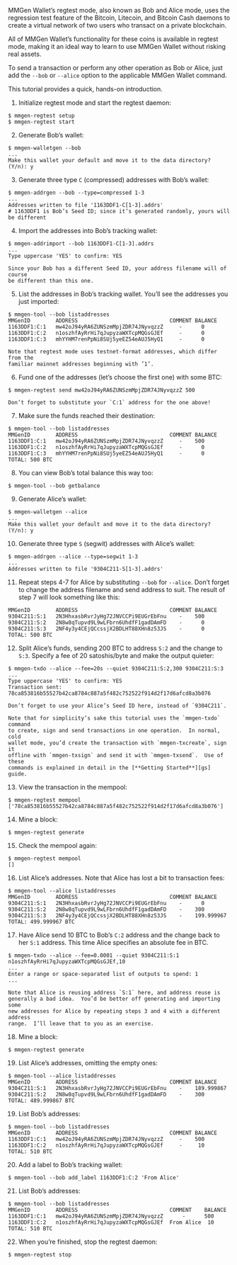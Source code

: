 MMGen Wallet’s regtest mode, also known as Bob and Alice mode, uses the
regression test feature of the Bitcoin, Litecoin, and Bitcoin Cash daemons
to create a virtual network of two users who transact on a private blockchain.

All of MMGen Wallet’s functionality for these coins is available in regtest
mode, making it an ideal way to learn to use MMGen Wallet without risking real
assets.

To send a transaction or perform any other operation as Bob or Alice, just add
the `--bob` or `--alice` option to the applicable MMGen Wallet command.

This tutorial provides a quick, hands-on introduction.

1. Initialize regtest mode and start the regtest daemon:

```text
$ mmgen-regtest setup
$ mmgen-regtest start
```

2. Generate Bob’s wallet:

```text
$ mmgen-walletgen --bob
...
Make this wallet your default and move it to the data directory? (Y/n): y
```

3. Generate three type `C` (compressed) addresses with Bob’s wallet:

```text
$ mmgen-addrgen --bob --type=compressed 1-3
...
Addresses written to file '1163DDF1-C[1-3].addrs'
# 1163DDF1 is Bob’s Seed ID; since it’s generated randomly, yours will be different
```

4. Import the addresses into Bob’s tracking wallet:

```text
$ mmgen-addrimport --bob 1163DDF1-C[1-3].addrs
...
Type uppercase 'YES' to confirm: YES
```

	Since your Bob has a different Seed ID, your address filename will of course
	be different than this one.

5. List the addresses in Bob’s tracking wallet.  You’ll see the addresses you
just imported:

```text
$ mmgen-tool --bob listaddresses
MMGenID        ADDRESS                             COMMENT BALANCE
1163DDF1:C:1   mw42oJ94yRA6ZUNSzmMpjZDR74JNyvqzzZ     -      0
1163DDF1:C:2   n1oszhfAyRrHi7qJupyzaWXTcpMQGsGJEf     -      0
1163DDF1:C:3   mhYYHM7renPpNi8SUj5yeEZ54eAUJ5HyQ1     -      0
```

	Note that regtest mode uses testnet-format addresses, which differ from the
	familiar mainnet addresses beginning with ’1’.

6. Fund one of the addresses (let’s choose the first one) with some BTC:

```text
$ mmgen-regtest send mw42oJ94yRA6ZUNSzmMpjZDR74JNyvqzzZ 500
```

	Don’t forget to substitute your `C:1` address for the one above!

7. Make sure the funds reached their destination:

```text
$ mmgen-tool --bob listaddresses
MMGenID        ADDRESS                             COMMENT BALANCE
1163DDF1:C:1   mw42oJ94yRA6ZUNSzmMpjZDR74JNyvqzzZ     -    500
1163DDF1:C:2   n1oszhfAyRrHi7qJupyzaWXTcpMQGsGJEf     -      0
1163DDF1:C:3   mhYYHM7renPpNi8SUj5yeEZ54eAUJ5HyQ1     -      0
TOTAL: 500 BTC
```

8. You can view Bob’s total balance this way too:

```text
$ mmgen-tool --bob getbalance
```

9. Generate Alice’s wallet:

```text
$ mmgen-walletgen --alice
...
Make this wallet your default and move it to the data directory? (Y/n): y
```

10. Generate three type `S` (segwit) addresses with Alice’s wallet:

```text
$ mmgen-addrgen --alice --type=segwit 1-3
...
Addresses written to file '9304C211-S[1-3].addrs'
```

11. Repeat steps 4-7 for Alice by substituting `--bob` for `--alice`.  Don’t
forget to change the address filename and send address to suit.  The result of
step 7 will look something like this:

```text
MMGenID        ADDRESS                             COMMENT BALANCE
9304C211:S:1   2N3HhxasbRvrJyHg72JNVCCPi9EUGrEbFnu    -    500
9304C211:S:2   2N8w8qTupvd9L9wLFbrn6UhdfF1gadDAmFD    -      0
9304C211:S:3   2NF4y3y4CEjQCcssjX2BDLHT88XHn8z53JS    -      0
TOTAL: 500 BTC
```

12. Split Alice’s funds, sending 200 BTC to address `S:2` and the change to
`S:3`.  Specify a fee of 20 satoshis/byte and make the output quieter:

```text
$ mmgen-txdo --alice --fee=20s --quiet 9304C211:S:2,300 9304C211:S:3
...
Type uppercase 'YES' to confirm: YES
Transaction sent: 78ca853816b55527b42ca8784c887a5f482c752522f914d2f17d6afcd8a3b076
```

	Don’t forget to use your Alice’s Seed ID here, instead of `9304C211`.

	Note that for simplicity’s sake this tutorial uses the `mmgen-txdo` command
	to create, sign and send transactions in one operation.  In normal, cold
	wallet mode, you’d create the transaction with `mmgen-txcreate`, sign it
	offline with `mmgen-txsign` and send it with `mmgen-txsend`.  Use of these
	commands is explained in detail in the [**Getting Started**][gs] guide.

13. View the transaction in the mempool:

```text
$ mmgen-regtest mempool
['78ca853816b55527b42ca8784c887a5f482c752522f914d2f17d6afcd8a3b076']
```

14. Mine a block:

```text
$ mmgen-regtest generate
```

15. Check the mempool again:

```text
$ mmgen-regtest mempool
[]
```

16. List Alice’s addresses.  Note that Alice has lost a bit to transaction fees:

```text
$ mmgen-tool --alice listaddresses
MMGenID        ADDRESS                             COMMENT BALANCE
9304C211:S:1   2N3HhxasbRvrJyHg72JNVCCPi9EUGrEbFnu    -      0
9304C211:S:2   2N8w8qTupvd9L9wLFbrn6UhdfF1gadDAmFD    -    300
9304C211:S:3   2NF4y3y4CEjQCcssjX2BDLHT88XHn8z53JS    -    199.999967
TOTAL: 499.999967 BTC
```

17. Have Alice send 10 BTC to Bob’s `C:2` address and the change back to her
`S:1` address.  This time Alice specifies an absolute fee in BTC.

```text
$ mmgen-txdo --alice --fee=0.0001 --quiet 9304C211:S:1 n1oszhfAyRrHi7qJupyzaWXTcpMQGsGJEf,10
...
Enter a range or space-separated list of outputs to spend: 1
...
```

	Note that Alice is reusing address `S:1` here, and address reuse is
	generally a bad idea.  You’d be better off generating and importing some
	new addresses for Alice by repeating steps 3 and 4 with a different address
	range.  I’ll leave that to you as an exercise.

18. Mine a block:

```text
$ mmgen-regtest generate
```

19. List Alice’s addresses, omitting the empty ones:

```text
$ mmgen-tool --alice listaddresses
MMGenID        ADDRESS                             COMMENT BALANCE
9304C211:S:1   2N3HhxasbRvrJyHg72JNVCCPi9EUGrEbFnu    -    189.999867
9304C211:S:2   2N8w8qTupvd9L9wLFbrn6UhdfF1gadDAmFD    -    300
TOTAL: 489.999867 BTC
```

19. List Bob’s addresses:

```text
$ mmgen-tool --bob listaddresses
MMGenID        ADDRESS                             COMMENT BALANCE
1163DDF1:C:1   mw42oJ94yRA6ZUNSzmMpjZDR74JNyvqzzZ     -    500
1163DDF1:C:2   n1oszhfAyRrHi7qJupyzaWXTcpMQGsGJEf     -     10
TOTAL: 510 BTC
```

20. Add a label to Bob’s tracking wallet:

```text
$ mmgen-tool --bob add_label 1163DDF1:C:2 'From Alice'
```

21. List Bob’s addresses:

```text
$ mmgen-tool --bob listaddresses
MMGenID        ADDRESS                             COMMENT    BALANCE
1163DDF1:C:1   mw42oJ94yRA6ZUNSzmMpjZDR74JNyvqzzZ      -      500
1163DDF1:C:2   n1oszhfAyRrHi7qJupyzaWXTcpMQGsGJEf  From Alice  10
TOTAL: 510 BTC
```

22. When you’re finished, stop the regtest daemon:

```text
$ mmgen-regtest stop
```

[gs]: Getting-Started-with-MMGen-Wallet.md#a_ct
